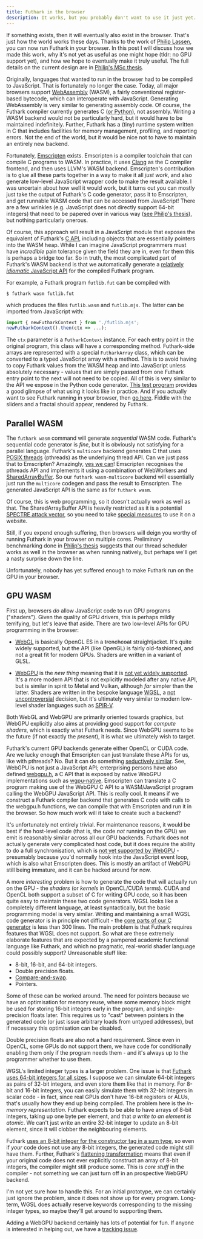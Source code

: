 ```yaml
---
title: Futhark in the browser
description: It works, but you probably don't want to use it just yet.
---
```


If something exists, then it will eventually also exist in the
browser.  That's just how the world works these days.  Thanks to the
work of [Philip Lassen](http://philiplassen.com/), you can now run
Futhark in your browser.  In this post I will discuss how we made this
work, why it's not yet as useful as one might hope (tldr: no GPU
support yet), and how we hope to eventually make it truly useful.  The
full details on the current design are in [Philip's MSc
thesis](../student-projects/philip-msc-thesis.pdf).

Originally, languages that wanted to run in the browser had to be
compiled to JavaScript. That is fortunately no longer the case.
Today, all major browsers support
[WebAssembly](https://webassembly.org/) (WASM), a fairly conventional
register-based bytecode, which can interoperate with JavaScript.
Generating WebAssembly is very similar to generating assembly code.
Of course, the Futhark compiler currently generates C ([or
Python](2016-04-25-futhark-and-pygame.html)), not assembly.  Writing a
WASM backend would not be particularly hard, but it would have to be
maintained indefinitely.  Further, Futhark has a (tiny) runtime system
written in C that includes facilities for memory management,
profiling, and reporting errors.  Not the end of the world, but it
would be nice not to have to maintain an entirely new backend.

Fortunately, [Emscripten](https://emscripten.org/) exists.  Emscripten
is a compiler toolchain that can compile C programs to WASM.  In
practice, it uses [Clang](https://clang.llvm.org/) as the C compiler
frontend, and then uses LLVM's WASM backend.  Emscripten's
contribution is to glue all these parts together in a way to make it
all *just work*, and also generate low-level JavaScript wrapper code
to make the result available.  I was uncertain about how well it would
work, but it turns out you can mostly just take the output of
Futhark's C code generator, pass it to Emscripten, and get runnable
WASM code that can be accessed from JavaScript!  There are a few
wrinkles (e.g. JavaScript does not directly support 64-bit integers)
that need to be papered over in various way ([see Philip's
thesis](../student-projects/philip-msc-thesis.pdf)), but nothing
particularly onerous.

Of course, this approach will result in a JavaScript module that
exposes the equivalent of Futhark's [C
API](https://futhark.readthedocs.io/en/latest/c-api.html), including
objects that are essentially pointers into the WASM heap.  While I can
imagine JavaScript programmers must have *incredible* pain tolerance
given the field they are in, even for them this is perhaps a bridge
too far.  So in truth, the most complicated part of Futhark's WASM
backend is that we automatically generate a [relatively *idiomatic*
JavaScript API](https://futhark.readthedocs.io/en/latest/js-api.html)
for the compiled Futhark program.

For example, a Futhark program `futlib.fut` can be compiled with

    $ futhark wasm futlib.fut

which produces the files `futlib.wasm` and `futlib.mjs`.  The latter
can be imported from JavaScript with:

```JavaScript
import { newFutharkContext } from './futlib.mjs';
newFutharkContext().then(ctx => ...);
```

The `ctx` parameter is a `FutharkContext` instance.  For each entry
point in the original program, this class will have a corresponding
method.  Futhark-side arrays are represented with a special
`FutharkArray` class, which can be converted to a typed JavaScript
array with a method.  This is to avoid having to copy Futhark values
from the WASM heap and into JavaScript unless absolutely necessary -
values that are simply passed from one Futhark entry point to the next
will not need to be copied.  All of this is very similar to the API we
expose in the Python code generator.  [This test
program](https://github.com/diku-dk/futhark/blob/master/tests_lib/javascript/test_array.js)
provides a good glimpse of what using it looks like in practice.  And
if you actually want to see Futhark running in your browser, then [go
here](http://philiplassen.com/wasm/).  Fiddle with the sliders and a
fractal should appear, rendered by Futhark.

## Parallel WASM

The `futhark wasm` command will generate *sequential* WASM code.
Futhark's sequential code generator is *fine*, but it is obviously not
satisfying for a parallel language.  Futhark's `multicore` backend
generates C that uses [POSIX
threads](https://www.cs.cmu.edu/afs/cs/academic/class/15492-f07/www/pthreads.html)
(pthreads) as the underlying thread API.  Can we just pass that to
Emscripten?  Amazingly, [yes we
can](https://emscripten.org/docs/porting/pthreads.html)!  Emscripten
recognises the pthreads API and implements it using a combination of
WebWorkers and
[SharedArrayBuffer](https://developer.mozilla.org/en-US/docs/Web/JavaScript/Reference/Global_Objects/SharedArrayBuffer).
So our `futhark wasm-multicore` backend will essentially just run the
`multicore` codegen and pass the result to Emscripten.  The generated
JavaScript API is the same as for `futhark wasm`.

Of course, this is web programming, so it doesn't actually work as
well as that.  The SharedArrayBuffer API is heavily restricted as it
is a potential [SPECTRE attack
vector](https://blog.mozilla.org/security/2018/01/03/mitigations-landing-new-class-timing-attack/),
so you need to take [special measures](https://web.dev/coop-coep/) to
use it on a website.

Still, if you expend enough suffering, then browsers will deign you
worthy of running Futhark in your browser on multiple cores.
Preliminary benchmarking done in [Philip's
thesis](../student-projects/philip-msc-thesis.pdf) suggests that our
thread scheduler works as well in the browser as when running
natively, but perhaps we'll get a nasty surprise down the line.

Unfortunately, nobody has yet suffered enough to make Futhark run on
the GPU in your browser.

## GPU WASM

First up, browsers *do* allow JavaScript code to run GPU programs
("shaders").  Given the quality of GPU drivers, this is perhaps mildly
terrifying, but let's leave that aside.  There are two low-level APIs
for GPU programming in the browser:

* [WebGL](https://www.khronos.org/webgl/) is basically OpenGL ES in a
  ~~trenchcoat~~ straightjacket.  It's quite widely supported, but the
  API (like OpenGL) is fairly old-fashioned, and not a great fit for
  modern GPUs.  Shaders are written in a variant of GLSL.

* [WebGPU](https://www.w3.org/TR/webgpu/) is the *new thing* meaning
  that it is [not yet widely
  supported](https://github.com/gpuweb/gpuweb/wiki/Implementation-Status).
  It's a more modern API that is not explicitly modeled after any
  native API, but is similar in spirit to Metal and Vulkan, although
  *far* simpler than the latter.  Shaders are written in the bespoke
  language [WGSL](https://www.w3.org/TR/WGSL/), a [not
  uncontroversial](https://github.com/gpuweb/gpuweb/issues/566)
  decision, but it's ultimately very similar to modern low-level
  shader languages such as [SPIR-V](https://www.khronos.org/spir/).

Both WebGL and WebGPU are primarily oriented towards graphics, but
WebGPU explicitly also aims at providing good support for *compute
shaders*, which is exactly what Futhark needs.  Since WebGPU seems to
be the future (if not exactly the *present*), it is what we ultimately
wish to target.

Futhark's current GPU backends generate either OpenCL or CUDA code.
Are we lucky enough that Emscripten can just translate these APIs for
us, like with pthreads? No.  But it can do something [seductively
similar](https://github.com/emscripten-core/emscripten/pull/10218).
See, WebGPU is not just a JavaScript API; enterprising persons have
also defined
[webgpu.h](https://github.com/webgpu-native/webgpu-headers), a C API
that is exposed by native WebGPU implementations such as
[wgpu-native](https://github.com/gfx-rs/wgpu-native).  Emscripten can
translate a C program making use of the WebGPU C API to a
WASM/JavaScript program calling the WebGPU JavaScript API.  This is
really cool.  It means if we construct a Futhark compiler backend that
generates C code with calls to the webgpu.h functions, we can compile
that with Emscripten and run it in the browser.  So how much work will
it take to create such a backend?

It's unfortunately not entirely trivial.  For maintenance reasons, it
would be best if the host-level code (that is, the code *not* running
on the GPU) we emit is reasonably similar across all our GPU backends.
Futhark does not actually generate very complicated host code, but it
does require the ability to do a full synchronisation, which is [not
yet supported by
WebGPU](https://github.com/webgpu-native/webgpu-headers/issues/91) -
presumably because you'd normally hook into the JavaScript event loop,
which is also what Emscripten does.  This is mostly an artifact of
WebGPU still being immature, and it can be hacked around for now.

A more *interesting* problem is how to generate the code that will
actually run on the GPU - the *shaders* (or *kernels* in OpenCL/CUDA
terms).  CUDA and OpenCL both support a subset of C for writing GPU
code, so it has been quite easy to maintain these two code generators.
WGSL looks like a completely different language, at least
syntactically, but the basic programming model is very similar.
Writing and maintaining a small WGSL code generator is in principle
not difficult - the [core parts of our C
generator](https://github.com/diku-dk/futhark/blob/51eb0c478b6059f1629fc461d79113745a357220/src/Futhark/CodeGen/Backends/GenericC.hs#L1823-L2109)
is less than 300 lines.  The main problem is that Futhark requires
features that WGSL does not support.  So what are these extremely
elaborate features that are expected by a pampered academic functional
language like Futhark, and which no pragmatic, real-world shader
language could possibly support?  Unreasonable stuff like:

* 8-bit, 16-bit, and 64-bit integers.
* Double precision floats.
* [Compare-and-swap](https://en.wikipedia.org/wiki/Compare-and-swap).
* Pointers.

Some of these can be worked around.  The need for pointers because we
have an optimisation for memory reuse, where some memory block might
be used for storing 16-bit integers early in the program, and
single-precision floats later.  This requires us to "cast" between
pointers in the generated code (or just issue arbitrary loads from
untyped addresses), but if necessary this optimisation can be
disabled.

Double precision floats are also not a hard requirement.  Since even
in OpenCL, some GPUs do not support them, we have code for
conditionally enabling them only if the program needs them - and it's
always up to the programmer whether to use them.

WGSL's limited integer types is a larger problem.  One issue is that
[Futhark uses 64-bit integers for all
sizes](2020-09-01-performance-regression.html).  I suppose we can
simulate 64-bit integers as pairs of 32-bit integers, and even store
them like that in memory.  For 8-bit and 16-bit integers, you can
easily simulate them with 32-bit integers in scalar code - in fact,
since real GPUs don't have 16-bit registers or ALUs, that's usually
how they end up being compiled.  The problem here is the *in-memory
representation*.  Futhark expects to be able to have arrays of 8-bit
integers, taking up one byte per element, and that *a write to an
element is atomic*.  We can't just write an entire 32-bit integer to
update an 8-bit element, since it will clobber the neighbouring
elements.

Futhark [uses an 8-bit integer for the constructor tag in a sum
type](2019-08-21-futhark-0.12.1-released.html#representation), so even
if *your* code does not use any 8-bit integers, the generated code
might still have them.  Further, Futhark's [flattening
transformation](2017-06-25-futhark-at-pldi.html#improving-available-parallelism-via-loop-distribution-and-interchange)
means that even if your original code does not ever explicitly
construct an array of 8-bit integers, the compiler might still produce
some.  This is *core stuff* in the compiler - not something we can
just turn off in an prospective WebGPU backend.

I'm not yet sure how to handle this.  For an initial prototype, we can
certainly just ignore the problem, since it does not show up for every
program.  Long-term, WGSL does actually reserve keywords corresponding
to the missing integer types, so maybe they'll get around to
supporting them.

Adding a WebGPU backend certainly has lots of potential for fun.  If
anyone is interested in helping out, we have a [tracking
issue](https://github.com/diku-dk/futhark/issues/1403).

